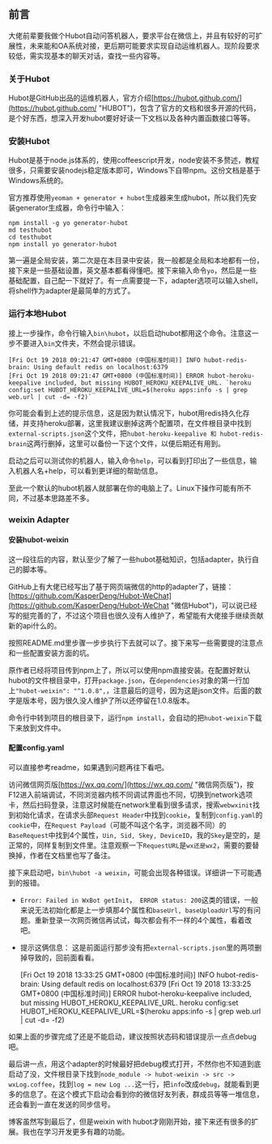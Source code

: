 ## 前言 ##

 大佬前辈要我做个Hubot自动问答机器人，要求平台在微信上，并且有较好的可扩展性，未来能和OA系统对接，更后期可能要求实现自动运维机器人。现阶段要求较低，需实现基本的聊天对话，查找一些内容等。

### 关于Hubot ###

 Hubot是GitHub出品的运维机器人，官方介绍[https://hubot.github.com/](https://hubot.github.com/ "HUBOT")，包含了官方的文档和很多开源的代码，是个好东西，想深入开发hubot要好好读一下文档以及各种内置函数接口等等。

### 安装Hubot ###

 Hubot是基于node.js体系的，使用coffeescript开发，node安装不多赘述，教程很多，只需要安装nodejs稳定版本即可，Windows下自带npm。这份文档是基于Windows系统的。

 官方推荐使用`yeoman + generator + hubot`生成器来生成hubot，所以我们先安装generator生成器，命令行中输入：

 	npm install -g yo generator-hubot
 	md testhubot
 	cd testhubot
 	npm install yo generator-hubot

 第一遍是全局安装，第二次是在本目录中安装，我一般都是全局和本地都有一份，接下来是一些基础设置，英文基本都看得懂吧。接下来输入命令`yo`，然后是一些基础配置，自己配一下就好了。有一点需要提一下，adapter选项可以输入shell，将shell作为adapter是最简单的方式了。

### 运行本地Hubot ###

 接上一步操作，命令行输入`bin\hubot`，以后启动hubot都用这个命令。注意这一步不要进入`bin`文件夹，不然会提示错误。

 	[Fri Oct 19 2018 09:21:47 GMT+0800 (中国标准时间)] INFO hubot-redis-brain: Using default redis on localhost:6379
 	[Fri Oct 19 2018 09:21:47 GMT+0800 (中国标准时间)] ERROR hubot-heroku-keepalive included, but missing HUBOT_HEROKU_KEEPALIVE_URL. `heroku config:set HUBOT_HEROKU_KEEPALIVE_URL=$(heroku apps:info -s | grep web.url | cut -d= -f2)`

 你可能会看到上述的提示信息，这是因为默认情况下，hubot用redis持久化存储，并支持heroku部署，这里我建议删掉这两个配置项，在文件根目录中找到`external-scripts.json`这个文件，把`hubot-heroku-keepalive 和 hubot-redis-brain`这两行删掉，这里可以备份一下这个文件，以便后期还有用到。

 启动之后可以测试你的机器人，输入命令`help`，可以看到打印出了一些信息，输入机器人名+help，可以看到更详细的帮助信息。

 至此一个默认的hubot机器人就部署在你的电脑上了。Linux下操作可能有所不同，不过基本思路差不多。

### weixin Adapter ###

#### 安装hubot-weixin ####

 这一段往后的内容，默认至少了解了一些hubot基础知识，包括adapter，执行自己的脚本等。

 GitHub上有大佬已经写出了基于网页端微信的http的adapter了，链接：[https://github.com/KasperDeng/Hubot-WeChat](https://github.com/KasperDeng/Hubot-WeChat "微信Hubot")，可以说已经写的挺完善的了，不过这个项目也很久没有人维护了，希望能有大佬接手继续贡献新的api什么的。

 按照README.md里步骤一步步执行下去就可以了。接下来写一些需要提的注意点和一些配置安装方面的坑。

 原作者已经将项目传到npm上了，所以可以使用npm直接安装。在配置好默认hubot的文件根目录中，打开`package.json`，在`dependencies`对象的第一行加上`"hubot-weixin": "^1.0.8",`，注意最后的逗号，因为这是json文件。后面的数字是版本号，因为很久没人维护了所以还停留在1.0.8版本。

 命令行中转到项目的根目录下，运行`npm install`，会自动的把`hubot-weixin`下载下来放到文件中。

#### 配置config.yaml ####

 可以直接参考readme，如果遇到问题再往下看吧。

 访问微信网页版[https://wx.qq.com/](https://wx.qq.com/ "微信网页版")，按F12进入前端调试，不同浏览器内核不同调试界面也不同，切换到network选项卡，然后扫码登录，注意这时候能在network里看到很多请求，搜索`webwxinit`找到初始化请求，在请求头部`Request Header`中找到`cookie`，复制到`config.yaml`的`cookie`中，在`Request Payload`（可能不叫这个名字，浏览器不同）的`BaseRequest`中找到4个属性，`Uin, Sid, Skey, DeviceID`，我的`Skey`是空的，是正常的，同样复制到文件里。注意观察一下`RequestURL`是`wx还是wx2`，需要的要替换掉，作者在文档里也写了备注。

 接下来启动吧，`bin\hubot -a weixin`，可能会出现各种错误。详细讲一下可能遇到的报错。

 - `Error: Failed in WxBot getInit`，` ERROR status: 200`这类的错误，一般来说无法初始化都是上一步填那4个属性和`baseUrl, baseUploadUrl`写的有问题。重新登录一次网页微信再试试，每次都会有不一样的4个属性，看着改吧。
 - 提示这俩信息：
 这是前面运行那步没有把`external-scripts.json`里的两项删掉导致的，回前面看看。

 	[Fri Oct 19 2018 13:33:25 GMT+0800 (中国标准时间)] INFO hubot-redis-brain: Using default redis on localhost:6379
 	[Fri Oct 19 2018 13:33:25 GMT+0800 (中国标准时间)] ERROR hubot-heroku-keepalive included, but missing HUBOT_HEROKU_KEEPALIVE_URL. heroku config:set HUBOT_HEROKU_KEEPALIVE_URL=$(heroku apps:info -s | grep web.url | cut -d= -f2)

 如果上面的步骤完成了还是不能启动，建议按照状态码和错误提示一点点debug吧。

 最后讲一点，用这个adapter的时候最好把debug模式打开，不然你也不知道到底启动了没，文件根目录下找到`node_module -> hubot-weixin -> src -> wxLog.coffee`，找到`log = new Log ...`这一行，把`info`改成`debug`，就能看到更多的信息了。在这个模式下启动会看到你的微信好友列表，群成员等等一堆信息，还会看到一直在发送的同步信号。

 博客虽然写到最后了，但是weixin with hubot才刚刚开始，接下来还有很多的扩展。我也在学习开发更多有趣的功能。
